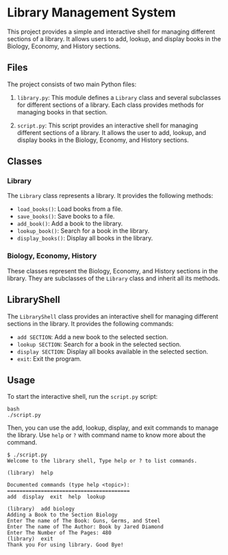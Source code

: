 # Library Management System

This project provides a simple and interactive shell for managing different sections of a library. It allows users to add, lookup, and display books in the Biology, Economy, and History sections.

## Files

The project consists of two main Python files:

1. `library.py`: This module defines a `Library` class and several subclasses for different sections of a library. Each class provides methods for managing books in that section.

2. `script.py`: This script provides an interactive shell for managing different sections of a library. It allows the user to add, lookup, and display books in the Biology, Economy, and History sections.

## Classes

### Library

The `Library` class represents a library. It provides the following methods:

- `load_books()`: Load books from a file.
- `save_books()`: Save books to a file.
- `add_book()`: Add a book to the library.
- `lookup_book()`: Search for a book in the library.
- `display_books()`: Display all books in the library.

### Biology, Economy, History

These classes represent the Biology, Economy, and History sections in the library. They are subclasses of the `Library` class and inherit all its methods.

## LibraryShell

The `LibraryShell` class provides an interactive shell for managing different sections in the library. It provides the following commands:

- `add SECTION`: Add a new book to the selected section.
- `lookup SECTION`: Search for a book in the selected section.
- `display SECTION`: Display all books available in the selected section.
- `exit`: Exit the program.

## Usage

To start the interactive shell, run the `script.py` script:

```
bash
./script.py
```

Then, you can use the add, lookup, display, and exit commands to manage the library.
Use `help` or `?` with command name to know more about the command.

```
$ ./script.py
Welcome to the library shell, Type help or ? to list commands.

(library)  help

Documented commands (type help <topic>):
========================================
add  display  exit  help  lookup

(library)  add biology
Adding a Book to the Section Biology
Enter The name of The Book: Guns, Germs, and Steel
Enter The name of The Author: Book by Jared Diamond
Enter The Number of The Pages: 480
(library)  exit
Thank you For using library. Good Bye!
```
